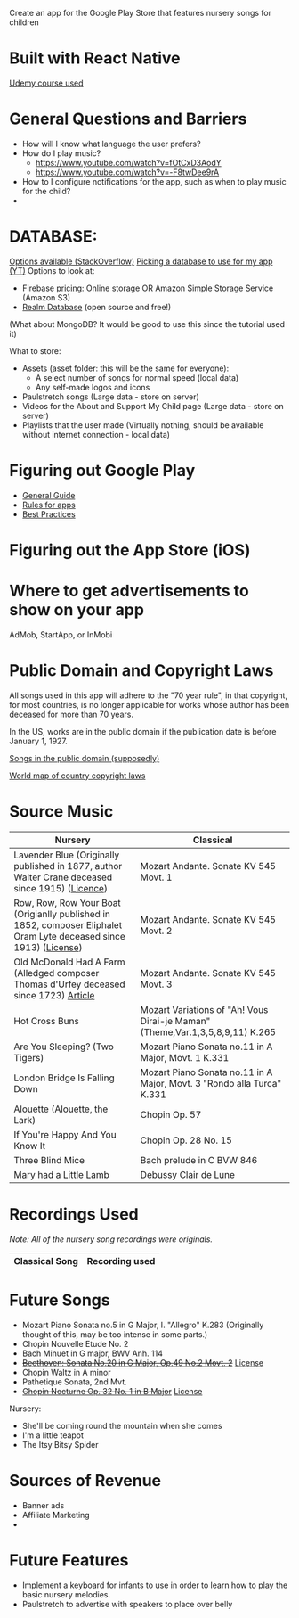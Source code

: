 Create an app for the Google Play Store that features nursery songs for children

# Built with React Native

[Udemy course used](https://www.udemy.com/course/the-complete-react-native-and-redux-course/learn/lecture/15706480)

# General Questions and Barriers
- How will I know what language the user prefers?
- How do I play music?
  - https://www.youtube.com/watch?v=fOtCxD3AodY
  - https://www.youtube.com/watch?v=-F8twDee9rA
- How to I configure notifications for the app, such as when to play music for the child?
- 



# DATABASE:
[Options available (StackOverflow)](https://stackoverflow.com/questions/44376002/what-are-my-options-for-storing-data-when-using-react-native-ios-and-android)
[Picking a database to use for my app (YT)](https://www.youtube.com/watch?v=NxyvPltvvBE)
Options to look at:
- Firebase [pricing](https://www.quora.com/How-many-visitors-does-Firebase-support-in-free-and-paid-plans-Is-Firebase-costly): Online storage OR Amazon Simple Storage Service (Amazon S3)
- [Realm Database](https://www.youtube.com/watch?v=86kq_6nNuwU) (open source and free!)

(What about MongoDB? It would be good to use this since the tutorial used it)

What to store:
- Assets (asset folder: this will be the same for everyone):
  - A select number of songs for normal speed (local data)
  - Any self-made logos and icons
- Paulstretch songs (Large data - store on server)
- Videos for the About and Support My Child page (Large data - store on server)
- Playlists that the user made (Virtually nothing, should be available without internet connection - local data)

# Figuring out Google Play
- [General Guide](https://orangesoft.co/blog/how-to-publish-an-android-app-on-google-play-store)
- [Rules for apps](https://orangesoft.co/blog/why-google-and-apple-may-remove-your-app)
- [Best Practices](https://play.google.com/console/about/)

# Figuring out the App Store (iOS)

# Where to get advertisements to show on your app
AdMob, StartApp, or InMobi

# Public Domain and Copyright Laws

All songs used in this app will adhere to the "70 year rule", in that copyright, 
for most countries, is no longer applicable for works whose author has been 
deceased for more than 70 years. 

In the US, works are in the public domain if the publication date is before 
January 1, 1927.

[Songs in the public domain (supposedly)](https://www.pdinfo.com/mobile/pd-music-genres/pd-children-songs.php)

[World map of country copyright laws](https://en.wikipedia.org/wiki/List_of_countries%27_copyright_lengths#/media/File:World_copyright_terms.svg)

# Source Music

| Nursery | Classical |
| ------- | --------- |
| Lavender Blue (Originally published in 1877, author Walter Crane deceased since 1915) ([Licence](https://commons.wikimedia.org/wiki/File:The_Baby%27s_Opera_A_book_of_old_Rhymes_and_The_Music_by_the_Earliest_Masters_Book_Cover_11.png))| Mozart Andante. Sonate KV 545 Movt. 1 |
| Row, Row, Row Your Boat (Origianlly published in 1852, composer Eliphalet Oram Lyte deceased since 1913) ([License](https://commons.wikimedia.org/wiki/File:Row_your_boat.svg)) | Mozart Andante. Sonate KV 545 Movt. 2 |
| Old McDonald Had A Farm (Alledged composer Thomas d'Urfey deceased since 1723) [Article](https://en.wikipedia.org/wiki/Old_MacDonald_Had_a_Farm) | Mozart Andante. Sonate KV 545 Movt. 3 |
| Hot Cross Buns | Mozart Variations of "Ah! Vous Dirai-je Maman" (Theme,Var.1,3,5,8,9,11) K.265 |
| Are You Sleeping? (Two Tigers) | Mozart Piano Sonata no.11 in A Major, Movt. 1 K.331 |
| London Bridge Is Falling Down | Mozart Piano Sonata no.11 in A Major, Movt. 3 "Rondo alla Turca" K.331 |
| Alouette (Alouette, the Lark) | Chopin Op. 57 |
| If You're Happy And You Know It | Chopin Op. 28 No. 15 |
| Three Blind Mice | Bach prelude in C BVW 846 |
| Mary had a Little Lamb | Debussy Clair de Lune |

# Recordings Used

_Note: All of the nursery song recordings were originals._

| Classical Song | Recording used | 
| ------- | --------- |


# Future Songs
- Mozart Piano Sonata no.5 in G Major, I. "Allegro" K.283 (Originally thought of this, may be too intense in some parts.)
- Chopin Nouvelle Etude No. 2
- Bach Minuet in G major, BWV Anh. 114
- [~~Beethoven: Sonata No.20 in G Major, Op.49 No.2 Movt. 2~~](https://musopen.org/music/45-piano-sonata-no-20-in-g-major-op-49-no-2/) [License](https://creativecommons.org/publicdomain/mark/1.0/)
- Chopin Waltz in A minor
- Pathetique Sonata, 2nd Mvt.
- [~~Chopin Nocturne Op. 32 No. 1 in B Major~~](https://musopen.org/music/109-nocturnes-op-32/) [License](https://creativecommons.org/publicdomain/mark/1.0/)


Nursery:
- She'll be coming round the mountain when she comes
- I'm a little teapot
- The Itsy Bitsy Spider


# Sources of Revenue
- Banner ads
- Affiliate Marketing
- 

# Future Features
- Implement a keyboard for infants to use in order to learn how to play the basic
nursery melodies.
- Paulstretch to advertise with speakers to place over belly
